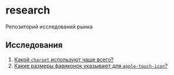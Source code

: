 # research
Репозиторий исследований рынка

## Исследования
1. [Какой `charset` используют чаще всего?](research/charset.md)
2. [Какие размеры фавиконок указывают для `apple-touch-icon`?](research/favicon-sizes.md)
